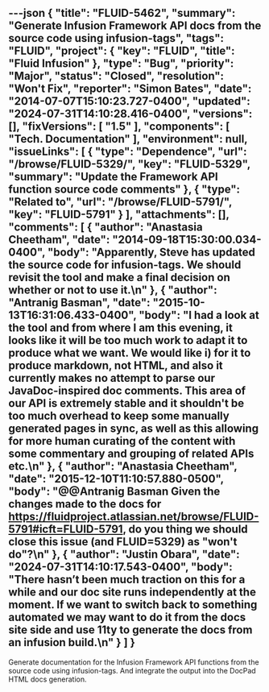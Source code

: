 ---json
{
  "title": "FLUID-5462",
  "summary": "Generate Infusion Framework API docs from the source code using infusion-tags",
  "tags": "FLUID",
  "project": {
    "key": "FLUID",
    "title": "Fluid Infusion"
  },
  "type": "Bug",
  "priority": "Major",
  "status": "Closed",
  "resolution": "Won't Fix",
  "reporter": "Simon Bates",
  "date": "2014-07-07T15:10:23.727-0400",
  "updated": "2024-07-31T14:10:28.416-0400",
  "versions": [],
  "fixVersions": [
    "1.5"
  ],
  "components": [
    "Tech. Documentation"
  ],
  "environment": null,
  "issueLinks": [
    {
      "type": "Dependence",
      "url": "/browse/FLUID-5329/",
      "key": "FLUID-5329",
      "summary": "Update the Framework API function source code comments"
    },
    {
      "type": "Related to",
      "url": "/browse/FLUID-5791/",
      "key": "FLUID-5791"
    }
  ],
  "attachments": [],
  "comments": [
    {
      "author": "Anastasia Cheetham",
      "date": "2014-09-18T15:30:00.034-0400",
      "body": "Apparently, Steve has updated the source code for infusion-tags. We should revisit the tool and make a final decision on whether or not to use it.\n"
    },
    {
      "author": "Antranig Basman",
      "date": "2015-10-13T16:31:06.433-0400",
      "body": "I had a look at the tool and from where I am this evening, it looks like it will be too much work to adapt it to produce what we want. We would like i) for it to produce markdown, not HTML, and also it currently makes no attempt to parse our JavaDoc-inspired doc comments. This area of our API is extremely stable and it shouldn't be too much overhead to keep some manually generated pages in sync, as well as this allowing for more human curating of the content with some commentary and grouping of related APIs etc.\n"
    },
    {
      "author": "Anastasia Cheetham",
      "date": "2015-12-10T11:10:57.880-0500",
      "body": "@@Antranig Basman Given the changes made to the docs for <https://fluidproject.atlassian.net/browse/FLUID-5791#icft=FLUID-5791>, do you thing we should close this issue (and FLUID=5329) as \"won't do\"?\n"
    },
    {
      "author": "Justin Obara",
      "date": "2024-07-31T14:10:17.543-0400",
      "body": "There hasn’t been much traction on this for a while and our doc site runs independently at the moment. If we want to switch back to something automated we may want to do it from the docs site side and use 11ty to generate the docs from an infusion build.\n"
    }
  ]
}
---
Generate documentation for the Infusion Framework API functions from the source code using infusion-tags. And integrate the output into the DocPad HTML docs generation.

        